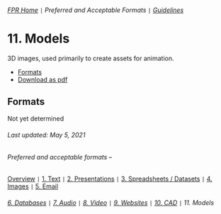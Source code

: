###### [FPR Home](../README.md) `|` Preferred and Acceptable Formats `|` [Guidelines](../explanations/00-intro.md)

# 11. Models
3D images, used primarily to create assets for animation.

- [Formats](#formats)
- [Download as pdf](../downloads/11-models.pdf)

## Formats
Not yet determined

###### Last updated: May 5, 2021

###### Preferred and acceptable formats –
[Overview](00-fpr.md) `|` [1. Text](01-text-documents.md) `|` [2. Presentations](02-presentations.md) `|` [3. Spreadsheets / Datasets](03-spreadsheets-and-datasets.md) `|` [4. Images](04-images.md) `|` [5. Email](05-email.md)
###### [6. Databases](06-databases.md) `|` [7. Audio](07-audio.md) `|` [8. Video](08-video.md) `|` [9. Websites](09-websites.md) `|` [10. CAD](10-cad.md) `|` 11. Models